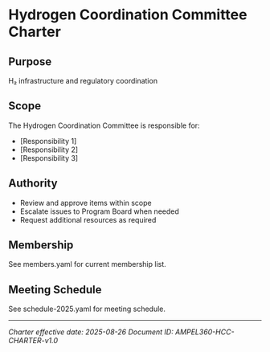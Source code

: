 # Hydrogen Coordination Committee Charter

## Purpose
H₂ infrastructure and regulatory coordination

## Scope
The Hydrogen Coordination Committee is responsible for:
- [Responsibility 1]
- [Responsibility 2]
- [Responsibility 3]

## Authority
- Review and approve items within scope
- Escalate issues to Program Board when needed
- Request additional resources as required

## Membership
See members.yaml for current membership list.

## Meeting Schedule
See schedule-2025.yaml for meeting schedule.

---
*Charter effective date: 2025-08-26*
*Document ID: AMPEL360-HCC-CHARTER-v1.0*
